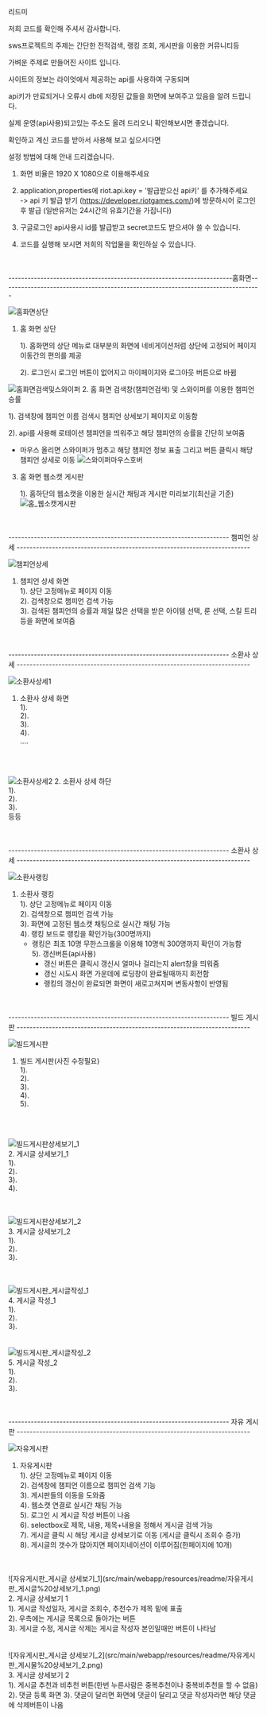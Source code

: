 리드미

저희 코드를 확인해 주셔서 감사합니다.

sws프로젝트의 주제는 간단한 전적검색, 랭킹 조회, 게시판을 이용한 커뮤니티등

가벼운 주제로 만들어진 사이트 입니다.

사이트의 정보는 라이엇에서 제공하는 api를 사용하여 구동되며

api키가 만료되거나 오류시 db에 저장된 값들을 화면에 보여주고 있음을 알려 드립니다.

실제 운영(api사용)되고있는 주소도 올려 드리오니 확인해보시면 좋겠습니다.

확인하고 계신 코드를 받아서 사용해 보고 싶으시다면

설정 방법에 대해 안내 드리겠습니다.

1. 화면 비율은 1920 X 1080으로 이용해주세요

2. application,properties에 riot.api.key = '발급받으신 api키' 를 추가해주세요 <br/>
 -> api 키 발급 받기 (https://developer.riotgames.com/)에 방문하시어 로그인 후 발급 (일반유저는 24시간의 유효기간을 가집니다)

3. 구글로그인 api사용시 id를 발급받고 secret코드도 받으셔야 쓸 수 있습니다. 

4. 코드를 실행해 보시면 저희의 작업물을 확인하실 수 있습니다.

<br/>
<br/>
----------------------------------------------------------------------홈화면---------------------------------------------------------------------------------

![홈화면상단](src/main/webapp/resources/readme/홈_상단_고정_메뉴.png)
1. 홈 화면 상단

   1). 홈화면의 상단 메뉴로 대부분의 화면에 네비게이션처럼 상단에 고정되어 페이지 이동간의 편의를 제공 
   
   2). 로그인시 로그인 버튼이 없어지고 마이페이지와 로그아웃 버튼으로 바뀜

![홈화면검색및스와이퍼](src/main/webapp/resources/readme/홈_검색창_스와이퍼.png)
2. 홈 화면 검색창(챔피언검색) 및 스와이퍼를 이용한 챔피언 승률

   1). 검색창에 챔피언 이름 검색시 챔피언 상세보기 페이지로 이동함
   
   2). api를 사용해 로테이션 챔피언을 띄워주고 해당 챔피언의 승률을 간단히 보여줌
   
   - 마우스 올리면 스와이퍼가 멈추고 해당 챔피언 정보 표출 그리고 버튼 클릭시 해당 챔피언 상세로 이동
![스와이퍼마우스호버](src/main/webapp/resources/readme/스와이퍼마우스호버.png)

3. 홈 화면 웹소캣 게시판

   1). 홈하단의 웹소캣을 이용한 실시간 채팅과 게시판 미리보기(최신글 기준)
![홈_웹소캣게시판](src/main/webapp/resources/readme/홈_웹소캣_게시판미리보기.png)
<br/>
<br/>  
--------------------------------------------------------------------- 챔피언 상세 -------------------------------------------------------------------------
   
![챔피언상세](src/main/webapp/resources/readme/챔피언상세.png)
1. 챔피언 상세 화면 <br/>
   1). 상단 고정메뉴로 페이지 이동 <br/>
   2). 검색창으로 챔피언 검색 가능 <br/>
   3). 검색된 챔피언의 승률과 제일 많은 선택을 받은 아이템 선택, 룬 선택, 스킬 트리등을 화면에 보여줌<br/>

<br/>
<br/>
--------------------------------------------------------------------- 소환사 상세 -------------------------------------------------------------------------

![소환사상세1](src/main/webapp/resources/readme/소환사%20상세_1.png)
1. 소환사 상세 화면 <br/>
   1).             <br/>
   2).             <br/>
   3).            <br/>
   4).            <br/>
   ....
<br/>
<br/>

![소환사상세2](src/main/webapp/resources/readme/소환사상세_웹소캣_전적등.png)
2. 소환사 상세 하단 <br/>
   1).            <br/>
   2).            <br/>
   3).            <br/>
   등등

<br/>
<br/>
--------------------------------------------------------------------- 소환사 상세 -------------------------------------------------------------------------

![소환사랭킹](src/main/webapp/resources/readme/소환사%20랭킹.png)
1. 소환사 랭킹 <br/>
   1). 상단 고정메뉴로 페이지 이동 <br/>
   2). 검색창으로 챔피언 검색 가능 <br/>
   3). 화면에 고정된 웹소캣 채팅으로 실시간 채팅 가능 <br/>
   4). 랭킹 보드로 랭킹을 확인가능(300명까지) <br/>
    - 랭킹은 최초 10명 무한스크롤을 이용해 10명씩 300명까지 확인이 가능함 <br/>
   5). 갱신버튼(api사용) <br/>
      - 갱신 버튼은 클릭시 갱신시 얼마나 걸리는지 alert창을 띄워줌 <br/>
      - 갱신 시도시 화면 가운데에 로딩창이 완료될때까지 회전함 <br/>
      - 랭킹의 갱신이 완료되면 화면이 새로고쳐지며 변동사항이 반영됨 <br/>
<br/>
<br/>
--------------------------------------------------------------------- 빌드 게시판 -------------------------------------------------------------------------

![빌드게시판](src/main/webapp/resources/readme/빌드게시판.png) <br/>
1. 빌드 게시판(사진 수정필요) <br/>
   1).            <br/>
   2).            <br/>
   3).            <br/>
   4).            <br/>
   5).            <br/>
<br/>
<br/>

![빌드게시판상세보기_1](src/main/webapp/resources/readme/빌드%20게시판_게시글%20상세보기_1.png) <br/>
2. 게시글 상세보기_1 <br/>
   1).            <br/>
   2).            <br/>
   3).            <br/>
   4).            <br/>
<br/>
<br/>

![빌드게시판상세보기_2](src/main/webapp/resources/readme/빌드%20게시판_게시글%20상세보기_2.png) <br/>
3. 게시글 상세보기_2 <br/>
   1).            <br/>
   2).            <br/>
   3).            <br/>
<br/>
<br/>

![빌드게시판_게시글작성_1](src/main/webapp/resources/readme/빌드%20게시판%20게시글작성_1.png) <br/>
4. 게시글 작성_1 <br/>
   1).            <br/>
   2).            <br/>
   3).            <br/>
<br/>
<br/>
![빌드게시판_게시글작성_2](src/main/webapp/resources/readme/빌드%20게시판%20게시글작성_1.png) <br/>
5. 게시글 작성_2 <br/>
   1).      <br/>
   2).      <br/>
   3).      <br/>
<br/>
<br/>

--------------------------------------------------------------------- 자유 게시판 -------------------------------------------------------------------------

![자유게시판](src/main/webapp/resources/readme/자유게시판_1.png) <br/>
1. 자유게시판 <br/>
   1). 상단 고정메뉴로 페이지 이동 <br/>
   2). 검색창에 챔피언 이름으로 챔피언 검색 기능 <br/>
   3). 게시판들의 이동을 도와줌 <br/>
   4). 웹소캣 연결로 실시간 채팅 가능 <br/>
   5). 로그인 시 게시글 작성 버튼이 나옴 <br/>
   6). selectbox로 제목, 내용, 제목+내용을 정해서 게시글 검색 가능 <br/>
   7). 게시글 클릭 시 해당 게시글 상세보기로 이동 (게시글 클릭시 조회수 증가) <br/>
   8). 게시글의 갯수가 많아지면 페이지네이션이 이루어짐(한페이지에 10개) <br/>
<br/>
<br/>
![자유게시판_게시글 상세보기_1](src/main/webapp/resources/readme/자유게시판_게시글%20상세보기_1.png) <br/>
2. 게시글 상세보기 1 <br/>
   1). 게시글 작성일자, 게시글 조회수, 추천수가 제목 밑에 표출 <br/>
   2). 우측에는 게시글 목록으로 돌아가는 버튼 <br/>
   3). 게시글 수정, 게시글 삭제는 게시글 작성자 본인일때만 버튼이 나타남 <br/>
<br/>
<br/>
![자유게시판_게시글 상세보기_2](src/main/webapp/resources/readme/자유게시판_게시물%20상세보기_2.png) <br/>
3. 게시글 상세보기 2 <br/>
   1). 게시글 추천과 비추천 버튼(한번 누른사람은 중복추천이나 중복비추천을 할 수 없음)
   2). 댓글 등록 화면
   3). 댓글이 달리면 화면에 댓글이 달리고 댓글 작성자라면 해당 댓글에 삭제버튼이 나옴



   


































